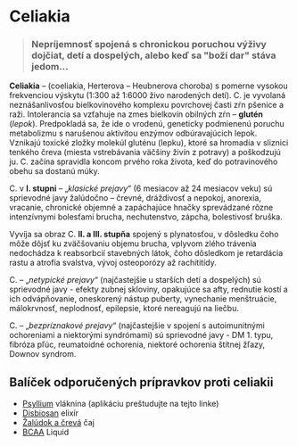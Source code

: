 Celiakia
========


> ### Nepríjemnosť spojená s chronickou poruchou výživy dojčiat, detí a dospelých, alebo keď sa "boží dar" stáva jedom...
> 
> 

**Celiakia** – (coeliakia, Herterova – Heubnerova choroba) s pomerne vysokou
frekvenciou výskytu (1:300 až 1:6000 živo narodených detí). C. je vyvolaná
neznášanlivosťou bielkovinového komplexu povrchovej časti zŕn pšenice a raži.
Intolerancia sa vzťahuje na zmes bielkovín obilných zŕn – **glutén** (*lepok*).
Predpokladá sa, že ide o vrodenú, geneticky podmienenú poruchu metabolizmu s
narušenou aktivitou enzýmov odbúravajúcich lepok. Vznikajú toxické zložky
molekúl gluténu (lepku), ktoré sa hromadia v sliznici tenkého čreva (miesta
vstrebávania väčšiny živín z potravy) a poškodzujú ju. C. začína spravidla
koncom prvého roka života, keď do potravinového obehu sa dostanú múky.

C. v **I. stupni** – „*klasické prejavy*“ (6 mesiacov až 24 mesiacov veku) sú
sprievodné javy žalúdočno – črevné, dráždivosť a nepokoj, anorexia, vracanie,
chronické objemné a zapáchajúce hnačky sprevádzané rôzne intenzívnymi bolesťami
brucha, nechutenstvo, zápcha, bolestivosť bruška.

Vyvíja sa obraz C. **II. a III. stupňa** spojený s plynatosťou, v dôsledku čoho
môže dôjsť ku zväčšovaniu objemu brucha, vplyvom zlého trávenia nedochádza k
reabsorbcií stavebných látok, čoho dôsledkom je retardácia rastu a atrofia
svalstva, vývoj osteoporózy až rachititídy.

C. – „*netypické prejavy*“ (najčastejšie u starších detí a dospelých) sú
sprievodné javy - efekty zubnej skloviny, opakujúce sa afty, rednutie kostí a
ich odvápňovanie, oneskorený nástup puberty, vynechanie menštruácie,
málokrvnosť, neplodnosť, epilepsie, ktoré nereagujú na liečbu.

C. – „*bezpríznakové prejavy*“ (najčastejšie v spojení s autoimunitnými
ochoreniami a niektorými syndrómami) sú sprievodné javy - DM 1. typu, fibróza
pľúc, reumatoidné ochorenia, niektoré ochorenia štítnej žľazy, Downov syndrom.

Balíček odporučených prípravkov proti celiakii
----------------------------------------------

* [Psyllium](/sip/caje/psyllium) vláknina (aplikáciu preštudujte na tejto linke)
* [Disbiosan](/sip/elixiry/disbiosan-elixir) elixír
* [Žalúdok a črevá](/sip/caje/zaludok-creva) čaj
* [BCAA](/sip/zdravie/bcaa-l-carnitin) Liquid
